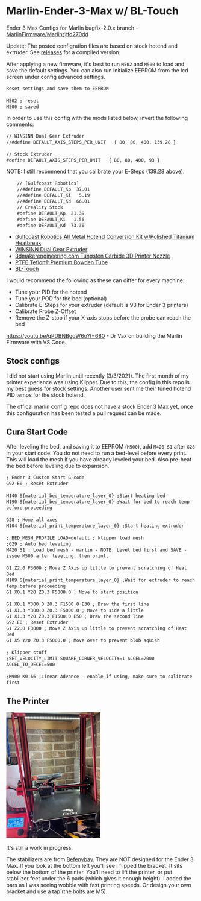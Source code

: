# Marlin-Ender-3-Max w/ BL-Touch
Ender 3 Max Configs for Marlin bugfix-2.0.x branch - [MarlinFirmware/Marlin@fd270dd](https://github.com/MarlinFirmware/Marlin/commit/fd270ddc6c5b4d78437d590ae8066326850555d7)

Update: The posted configration files are based on stock hotend and extruder. See [releases](https://github.com/ChadDevOps/Marlin-Ender-3-Max/releases) for a compiled version.

After applying a new firmware, it's best to run `M502` and `M500` to load and save the default settings. You can also run Initialize EEPROM from the lcd screen under config advanced settings.

```
Reset settings and save them to EEPROM

M502 ; reset
M500 ; saved
```

In order to use this config with the mods listed below, invert the following comments:

```
// WINSINN Dual Gear Extruder
//#define DEFAULT_AXIS_STEPS_PER_UNIT   { 80, 80, 400, 139.28 }

// Stock Extruder
#define DEFAULT_AXIS_STEPS_PER_UNIT   { 80, 80, 400, 93 }
```
NOTE: I still recommend that you calibrate your E-Steps (139.28 above).

```    
    // [Gulfcoast Robotics]
    //#define DEFAULT_Kp  37.01
    //#define DEFAULT_Ki   5.19
    //#define DEFAULT_Kd  66.01
    // Creality Stock
    #define DEFAULT_Kp  21.39
    #define DEFAULT_Ki   1.56
    #define DEFAULT_Kd  73.30
```

* [Gulfcoast Robotics All Metal Hotend Conversion Kit w/Polished Titanium Heatbreak](https://amzn.to/3rg7BvT)
* [WINSINN Dual Gear Extruder](https://amzn.to/3qgkBQC)
* [3dmakerengineering.com Tungsten Carbide 3D Printer Nozzle](https://www.3dmakerengineering.com/collections/3d-printer-nozzles/products/tungsten-carbide-3d-printer-nozzle?variant=14784857112631)
* [PTFE Teflon® Premium Bowden Tube](https://www.3dmakerengineering.com/collections/accessories/products/ptfe-teflon-premium-bowden-tube)
* [BL-Touch](https://amzn.to/384td6M)

I would recommend the following as these can differ for every machine:

- Tune your PID for the hotend
- Tune your POD for the bed (optional)
- Calibrate E-Steps for your extruder (default is 93 for Ender 3 printers) 
- Calibrate Probe Z-Offset 
- Remove the Z-stop if your X-axis stops before the probe can reach the bed

https://youtu.be/qPDBNBgdW6o?t=680 - Dr Vax on building the Marlin Firmware with VS Code.

## Stock configs

I did not start using Marlin until recently (3/3/2021). The first month of my printer experience was using Klipper. Due to this, the config in this repo is my best guess for stock settings. Another user sent me their tuned hotend PID temps for the stock hotend. 

The offical marlin config repo does not have a stock Ender 3 Max yet, once this configuration has been tested a pull request can be made.

## Cura Start Code

After leveling the bed, and saving it to EEPROM (`M500`), add `M420 S1` after `G28` in your start code. You do not need to run a bed-level before every print. This will load the mesh if you have already leveled your bed. Also pre-heat the bed before leveling due to expansion.

```
; Ender 3 Custom Start G-code
G92 E0 ; Reset Extruder

M140 S{material_bed_temperature_layer_0} ;Start heating bed
M190 S{material_bed_temperature_layer_0} ;Wait for bed to reach temp before proceeding

G28 ; Home all axes
M104 S{material_print_temperature_layer_0} ;Start heating extruder

; BED_MESH_PROFILE LOAD=default ; klipper load mesh
;G29 ; Auto bed leveling
M420 S1 ; Load bed mesh - marlin - NOTE: Level bed first and SAVE - issue M500 after leveling, then print.

G1 Z2.0 F3000 ; Move Z Axis up little to prevent scratching of Heat Bed
M109 S{material_print_temperature_layer_0} ;Wait for extruder to reach temp before proceeding
G1 X0.1 Y20 Z0.3 F5000.0 ; Move to start position

G1 X0.1 Y300.0 Z0.3 F1500.0 E30 ; Draw the first line
G1 X1.3 Y300.0 Z0.3 F5000.0 ; Move to side a little
G1 X1.3 Y20 Z0.3 F1500.0 E50 ; Draw the second line
G92 E0 ; Reset Extruder
G1 Z2.0 F3000 ; Move Z Axis up little to prevent scratching of Heat Bed
G1 X5 Y20 Z0.3 F5000.0 ; Move over to prevent blob squish

; Klipper stuff 
;SET_VELOCITY_LIMIT SQUARE_CORNER_VELOCITY=1 ACCEL=2000 ACCEL_TO_DECEL=500

;M900 K0.66 ;Linear Advance - enable if using, make sure to calibrate first
```

## The Printer

<img src="./Ender-3-Max.jpeg?raw=true" width="250">

It's still a work in progress. 

The stabilizers are from [Befenybay](https://amzn.to/3rhibTq). They are NOT designed for the Ender 3 Max. If you look at the bottom left you'll see I flipped the bracket. It sits below the bottom of the printer. You'll need to lift the printer, or put stabilizer feet under the 6 pads (which gives it enough height). I added the bars as I was seeing wobble with fast printing speeds.  Or design your own bracket and use a tap (the bolts are M5).
